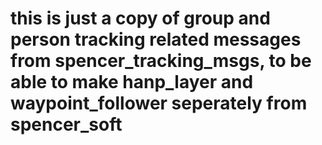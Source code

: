 # this is just a copy of group and person tracking related messages from spencer_tracking_msgs, to be able to make hanp_layer and waypoint_follower seperately from spencer_soft
